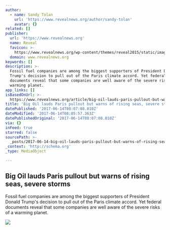 ```yaml
---
author:
  - name: Sandy Tolan
    url: 'https://www.revealnews.org/author/sandy-tolan'
    avatar: {}
related: []
publisher:
  url: 'https://www.revealnews.org'
  name: Reveal
  favicon: >-
    https://www.revealnews.org/wp-content/themes/reveal2015/static/images/cir/favicon.ico
  domain: www.revealnews.org
keywords: []
description: >-
  Fossil fuel companies are among the biggest supporters of President Donald
  Trump's decision to pull out of the Paris climate accord. Yet federal
  documents reveal that some companies are well aware of the severe risks of a
  warming planet.
app_links: []
isBasedOnUrl: >-
  https://www.revealnews.org/article/big-oil-lauds-paris-pullout-but-warns-of-rising-seas-severe-storms/
title: 'Big Oil lauds Paris pullout but warns of rising seas, severe storms'
datePublished: '2017-06-14T08:07:08.010Z'
dateModified: '2017-06-14T08:05:57.363Z'
datePublishedOriginal: '2017-06-14T08:07:08.010Z'
via: {}
inFeed: true
starred: false
sourcePath: >-
  _posts/2017-06-14-big-oil-lauds-paris-pullout-but-warns-of-rising-seas-severe.md
_context: 'http://schema.org'
_type: MediaObject

---
```

<article style=""><h1>Big Oil lauds Paris pullout but warns of rising seas, severe storms</h1><p>Fossil fuel companies are among the biggest supporters of President Donald Trump's decision to pull out of the Paris climate accord. Yet federal documents reveal that some companies are well aware of the severe risks of a warming planet.</p><img src="https://www.revealnews.org/wp-content/uploads/2017/06/AP_05092703814.jpg" /></article>